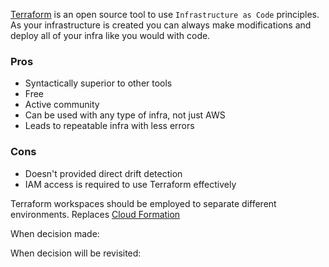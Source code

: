 [Terraform](https://www.terraform.io/) is an open source tool to use `Infrastructure as Code` principles. As your infrastructure is created you can always make modifications and deploy all of your infra like you would with code. 

### Pros
* Syntactically superior to other tools
* Free
* Active community
* Can be used with any type of infra, not just AWS
* Leads to repeatable infra with less errors

### Cons
* Doesn't provided direct drift detection
* IAM access is required to use Terraform effectively

Terraform workspaces should be employed to separate different environments. 
Replaces [Cloud Formation]()

When decision made:

When decision will be revisited: